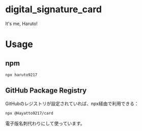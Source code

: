 # digital_signature_card

It's me, Haruto!

# Usage

## npm

```
npx haruto9217
```
## GitHub Package Registry

GitHubのレジストリが設定されていれば、npx経由で利用できる：
```
npx @Hayatto9217/card
```

電子版名刺代わりにして使っています。
